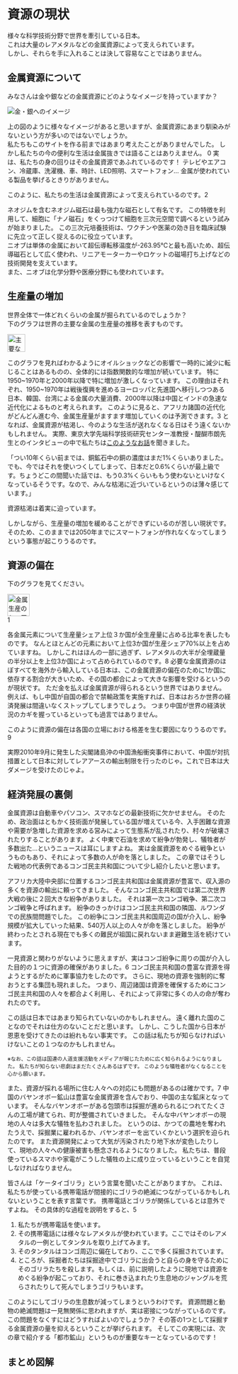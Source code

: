 [//SCML_TITLE]: # (資源の現状)

<div id="lang_jp">

# 資源の現状

<NoIndent>
様々な科学技術分野で世界を牽引している日本。<br>
これは大量の<Word>レアメタル</Word>などの<Word>金属資源</Word>によって支えられています。<br>
しかし、それらを手に入れることは決して容易なことではありません。
</NoIndent>

## 金属資源について

みなさんは金や銀などの金属資源にどのようなイメージを持っていますか？

<div class="image_container">
    <Image src="../svg/description/A8.svg" alt="金・銀へのイメージ"></Image>
</div>

上の図のように様々なイメージがあると思いますが、金属資源にあまり馴染みがないという方が多いのではないでしょうか。<br>
私たちもこのサイトを作る前まではあまり考えたことがありませんでした。
しかし私たちの今の便利な生活は金属抜きでは語ることはありえません。
<SummaryLink>0</SummaryLink>
<ForceText>実は、私たちの身の回りはその金属資源であふれているのです！</ForceText>
テレビやエアコン、冷蔵庫、洗濯機、車、時計、LED照明、スマートフォン...
金属が使われている製品を挙げるときりがありません。

このように、私たちの生活は金属資源によって支えられているのです。<SummaryLink>2</SummaryLink>

<Column title="金属資源は最新技術にも欠かせない ～ネオジムとニオブ～">
ネオジムを含むネオジム磁石は最も強力な磁石として有名です。
この特徴を利用して、細胞に「<Word>ナノ磁石</Word>」をくっつけて細胞を三次元空間で調べるという試みが始まりました。
この三次元培養技術は、ワクチンや医薬の効き目を臨床試験に先立って正しく捉えるのに役立っています。<br>
ニオブは単体の金属において<Word>超伝導転移温度</Word>が-263.95℃と最も高いため、<Word>超伝導磁石</Word>として広く使われ、リニアモーターカーやロケットの磁場打ち上げなどの技術開発を支えています。<br>
また、ニオブは化学分野や医療分野にも使われています。
</Column>

## 生産量の増加

世界全体で一体どれくらいの金属が掘られているのでしょうか？<br>
下のグラフは世界の主要な金属の生産量の推移を表すものです。

<div class="image_container">
    <Image src="../assets/book/book_p7.png" alt="主要な金属の生産量の推移" note="書籍『資源論』をスキャン" height="40vw"></Image>
</div>

このグラフを見ればわかるように<Word>オイルショック</Word>などの影響で一時的に減少に転じることはあるものの、<ForceText>全体的には指数関数的な増加が続いています。</ForceText>
特に1950\~1970年と2000年以降で特に増加が激しくなっています。
この理由はそれぞれ、1950\~1970年は戦後復興を進めるヨーロッパと先進国へ移行しつつある日本、韓国、台湾による金属の大量消費、2000年以降は中国とインドの急速な近代化によるものと考えられます。
このように見ると、アフリカ諸国の近代化がどんどん進む今、金属生産量がますます増加していくのは予測できます。<SummaryLink>3</SummaryLink>
となれば、金属資源が枯渇し、今のような生活が送れなくなる日はそう遠くないかもしれません。
実際、東京大学先端科学技術研究センター准教授・醍醐市朗先生とのインタビューの中で私たちは<a href="../activity/interview.html#q7">このようなお話</a>を聞きました。

<Quote>
「つい10年くらい前までは、銅鉱石中の銅の濃度はまだ1%くらいありました。でも、今ではそれを使いつくしてしまって、日本だと0.6%くらいが最上級です。ちょうどこの間聞いた話では、もう0.3%くらいももう使わないといけなくなっているそうです。なので、みんな枯渇に近づいているというのは薄々感じています。」
</Quote>

<p><ForceText>資源枯渇は着実に迫っています。</ForceText></p>

しかしながら、生産量の増加を緩めることができずにいるのが苦しい現状です。
そのため、このままでは2050年までにスマートフォンが作れなくなってしまうという事態が起こりうるのです。

## 資源の偏在

下のグラフを見てください。

<div class="image_container">
    <Image src="../assets/susdi/7d2a8a5d380f463388d1c8d4512bef57.jpg"
        alt="金属生産のシェア上位3か国が占める比率"
        note="<InlineImage>../assets/susdi/46e68cc8af75454ff9cc3fd767a83b0e-300x109.png</InlineImage>より引用"
        href="http://susdi.org/wp/data/post-61/"
        width="50vw"
    ></Image>
</div><SummaryLink>1</SummaryLink>

各金属元素について生産量シェア上位３か国が全生産量に占める比率を表したものです。
なんとほとんどの元素において上位3か国が生産シェア70%以上を占めていますね。
しかしこれはほんの一部に過ぎず、<Word>レアメタル</Word>の大半が全埋蔵量の半分以上を上位3か国によって占められているのです。<SummaryLink>8</SummaryLink>
必要な<Word>金属資源</Word>のほぼすべてを海外から輸入している日本は、この金属資源の偏在のために1か国に依存する割合が大きいため、その国の都合によって大きな影響を受けるというのが現状です。
ただ金を払えば金属資源が得られるという世界ではありません。
例えば、もし中国が自国の都合で禁輸政策を実施すれば、日本はおろか世界の経済発展は間違いなくストップしてしまうでしょう。
つまり中国が世界の経済状況のカギを握っているといっても過言ではありません。

このように資源の偏在は<ForceText>各国の立場における格差</ForceText>を生む要因になりうるのです。<SummaryLink>9</SummaryLink>

<AtomCharacter atom="Y">
実際2010年9月に発生した尖閣諸島沖の中国漁船衝突事件において、中国が対抗措置として日本に対して<Word>レアアース</Word>の輸出制限を行ったのじゃ。これで日本は大ダメージを受けたのじゃよ。
</AtomCharacter>

## 経済発展の裏側

<p>
<Word>金属資源</Word>は自動車やパソコン、スマホなどの最新技術に欠かせません。
そのため、政治面はともかく技術面が発展している国が増えている今、入手困難な資源や需要が急増した資源を求める営みによって生態系が乱されたり、村々が破壊されたりすることがあります。
よく中東で石油を求めて紛争が勃発し、犠牲者が多数出た...というニュースは耳にしますよね。
実は<ForceText>金属資源をめぐる戦争</ForceText>というものもあり、それによって多数の人が命を落としました。
この章ではそうした戦地の代表例であるコンゴ民主共和国について少し紹介したいと思います。
</p>

アフリカ大陸中央部に位置するコンゴ民主共和国は金属資源が豊富で、収入源の多くを資源の輸出に頼ってきました。
そんなコンゴ民主共和国では第二次世界大戦の後に２回大きな紛争がありました。
それは第一次コンゴ戦争、第二次コンゴ戦争と呼ばれます。
紛争のきっかけはコンゴ民主共和国の隣国、ルワンダでの民族間問題でした。
この紛争にコンゴ民主共和国周辺の国が介入し、紛争規模が拡大していった結果、540万人以上の人々が命を落としました。
紛争が終わったとされる現在でも多くの難民が祖国に戻れないまま避難生活を続けています。

一見資源と関わりがないように思えますが、実はコンゴ紛争に周りの国が介入した目的の１つに<ForceText>資源の確保</ForceText>がありました。<SummaryLink>6</SummaryLink>
コンゴ民主共和国の豊富な資源を得ようとするがために軍事協力をしたのです。
さらに、現地の資源を強制的に奪おうとする集団も現れました。
つまり、周辺諸国は<ForceText>資源を確保するためにコンゴ民主共和国の人々を都合よく利用し、それによって非常に多くの人の命が奪われた</ForceText>のです。

この話は日本ではあまり知られていないのかもしれません。
遠く離れた国のことなのでそれは仕方のないことだと思います。
しかし、こうした国から日本が恩恵を受けてきたのは紛れもない事実です。
この話は私たちが知らなければいけないことの１つなのかもしれません。

<NoIndent>
<small>※なお、この話は国連の人道支援活動をメディアが報じたために広く知られるようになりました。
私たちが知らない悲劇はまだたくさんあるはずです。
このような犠牲者がなくなることを心から願います。
</small>
</NoIndent>

また、資源が採れる場所に住む人々への対応にも問題があるのは確かです。<SummaryLink>7</SummaryLink>
中国のバヤンオボー鉱山は豊富な金属資源を含んでおり、中国の主な鉱床となっています。
そんなバヤンオボーがある包頭市は採掘が進められるにつれてたくさんの工場が建てられ、町が整備されていきました。
そんな中バヤンオボーの現地の人々は多大な犠牲を払わされました。
というのは、<ForceText>かつての農地を奪われたうえで、採掘業に雇われるか、バヤンオボーを出ていくかという選択を迫られた</ForceText>のです。
また資源開発によって大気が汚染されたり地下水が変色したりして、現地の人々への<ForceText>健康被害</ForceText>も懸念されるようになりました。
私たちは、普段使っているスマホや家電がこうした犠牲の上に成り立っているということを自覚しなければなりません。


<Column title="ケータイゴリラ">
皆さんは「ケータイゴリラ」という言葉を聞いたことがありますか。
これは、<ForceText>私たちが使っている携帯電話が間接的にゴリラの絶滅につながっているかもしれない</ForceText>ということを表す言葉です。
携帯電話とゴリラが関係しているとは意外ですよね。
その具体的な過程を説明をすると、<SummaryLink>5</SummaryLink>
<ol>
<li>私たちが携帯電話を使います。</li>
<li>その携帯電話には様々なレアメタルが使われています。ここではそのレアメタルの一例としてタンタルを取り上げてみます。</li>
<li>そのタンタルはコンゴ周辺に偏在しており、ここで多く採掘されています。</li>
<li>
ところが、採掘者たちは採掘途中でゴリラに出会うと自らの身を守るためにそのゴリラたちを殺します。もしくは、前に説明したように現地では資源をめぐる紛争が起こっており、それに巻き込まれたり生息地のジャングルを荒らされたりして死んでしまうゴリラもいます。
</li>
</ol>
このようにして<ForceText>ゴリラの生息数が減ってしまう</ForceText>というわけです。
資源問題と動物の絶滅問題は一見無関係に思われますが、実は密接につながっているのです。
この問題をなくすにはどうすればよいのでしょうか？
その答の1つとして<ForceText>採掘する金属資源の量を抑える</ForceText>ということが挙げられます。
そしてこの実現には、次の章で紹介する<ForceText>「都市鉱山」</ForceText>というものが重要なキーとなっているのです！
</Column>

## まとめ図解

<div class="image_container">
  <svg viewBox="0, 0, 1000, 750" style="width:80vw; height:60vw; margin: 5vh 0 5vh;">
    <use xlink:href="../svg/summary_illust/A.svg#main"></use>
  </svg>
</div>

こうして見ると、あらゆる事柄が何らかの関係で結びついていることがわかりますね。
今ある問題をどうすれば解決できるのか、今解決すべき問題から因果関係を辿って考えてみてください。

## 参考文献

- 『図解よくわかる「都市鉱山」開発』（原田幸明・醍醐市朗、日刊工業新聞社・2011年8月1日）
- 『資源論　メタル・石油埋蔵量の成長と枯渇』（西山孝、丸善出版・2016年4月12日）
- 『レア RARE 希少金属の知っておきたい16話』（キース ベロニース　著・渡辺正　翻訳、化学同人・2016年3月10日）
- [現代アフリカにおける資源収奪と紛争解決 ―紛争資源を対象とするターゲット制裁は紛争解決をもたらすか―](http://www.pp.u-tokyo.ac.jp/graspp-old/courses/2010/documents/graspp2010-5150010-4.pdf)
- [HUFFPOST「死者540万人以上－日本のメディアは報じない、コンゴ紛争とハイテク産業の繋がり」](https://www.huffingtonpost.jp/kanta-hara/540_media_b_10214318.html)
- [ケータイゴリラ「ケータイゴリラ ゴリラを守れ！携帯電話回収キャンペーン」](http://jsmcwm.or.jp/edit/kurashi/05/080hani.pdf)
- [別表 専門分野等一覧表](https://www.jsps.go.jp/j-jisedai/data/05bunyahyo.pdf)

<PNBar prev="../" next="../urban-mining/" prev_text="Home" next_text="都市鉱山の意義" prev_text="ホーム"></PNBar>
<FloatingMenu>
h1 資源の現状
h2 金属資源について
h2 生産量の増加
h2 資源の偏在
h2 経済発展の裏側
h2 まとめ図解
h2 参考文献
</FloatingMenu>

</div>
<div id="lang_en">

# Present Situation

<NoIndent>
Japan is a world leader in various fields of science and technology.<br>
This is due to a large amount of <Word>minor metal</Word> and other <Word>metal resources</Word>. <br>
However, it is not an easy task to obtain them.
</NoIndent>

## About Metal Resources

What kind of idea do you have about metal resources such as gold and silver?

<div class="image_container">
    <Image src="../svg/description/A8.svg" alt="金・銀へのイメージ"></Image>
</div>

We think that there are various ideas about them, but that many people are not very familiar with them.
Actually, we had not thought about them seriously before we began to create this site.
In fact, our lives today would be more inconvenient without metal.
<SummaryLink>0_en</SummaryLink>
<ForceText>We are surrounded by metal resources!</ForceText>
Televisions, air conditioners, refrigerators, washing machines, cars, watches, LED lights, smartphones ….
There is no end to the number of products in which metals are used.

Our lives are supported by metal resources!<SummaryLink>2_en</SummaryLink>

<Column title="Indispensable metal resources for cutting edge technology — neodymium & niobium">
Neodymium magnet is famous as the strongest magnet.
An attempt to put the <Word>nano magnet</Word> on a cell and research it in 3D has started.
This technology, which is called three‐dimensional growth, will be useful to investigate how well vaccines and medicine work before trying them on human bodies.<br>
Niobium has the highest <Word>superconducting transition temperature</Word> (-263.95℃, -443.11℉), so it is used to <Word>superconducting magnet</Word> and supports such technology as linear motor cars and magnet field launch of rockets.<br>
It also plays an important role in the field of chemistry and medicine.
</Column>

## Increase in Production

How much metal is mined all over the world every year?<br>
Take a look at the graph below.

<div class="image_container">
    <Image src="../assets/book/book_p7.png" alt="Changes in production volume" note="Book &#147;資源論&#148;" height="40vw"></Image>
</div>

It shows the change in the production of major metal in the world.
Although the amount is down temporarily due to the <Word>oil crisis</Word>, <ForceText>it has been increasing overall.</ForceText>
It increased rapidly especially from 1950 to 1970 and after 2000.
This is respectively because European countries restored after World War Ⅱ and Japan, Korea and Taiwan were trying to advance into developed countries and because China and India have advanced remarkably.
In summary, African countries are developing so rapidly that it is estimated that the production of metal will increase more and more rapidly.<SummaryLink>3_en</SummaryLink>
It will not be long before you run out of metal resources and you cannot live a life as you know it now.
In fact, Ichiro Daigo, an associate professor at Research Center for Advanced Science and Technology, The University of Tokyo, [told us](../activity/interview.html#q7) in our interview:

<Quote>
&#147;Ten years ago, the content of copper in ore was still 1 percent, but today we have run out of such ore and in Japan 0.6 percent is the highest quality. Recently, I&#146;ve heard that people have no choice but to use 0.3 percent ore.  So, everyone is vaguely aware that we will definitely run out of metal resources in the near future.&#148;
</Quote>

<p><ForceText>The day is approaching us when you run out of metal resources.</ForceText></p>

However, you still have not been able to stop the increase.  That is why you may not be able to produce new smartphones by 2050.

## Uneven Distribution

Take a look at the graph below.

<div class="image_container">
    <Image src="../assets/susdi/7d2a8a5d380f463388d1c8d4512bef57.jpg"
        alt="Uneven distributed metals"
        note="<InlineImage>../assets/susdi/46e68cc8af75454ff9cc3fd767a83b0e-300x109.png</InlineImage>"
        href="http://susdi.org/wp/data/post-61/"
        height="40vw"
    ></Image>
</div><SummaryLink>1_en</SummaryLink>

It shows how much the top three countries occupy reserves of each metal resource.
Surprisingly, they account for more than 70% of the production of most metals.
However, this is just part of all metals and most <Word>minor metals</Word> are also occupied by the top three countries.<SummaryLink>3_en</SummaryLink>
Japan imports most of all the <Word>metals</Word> you need, so it is influenced greatly by the exporters.
They are not always available even if you pay for them.
For example, if China stops exporting their resources due to their policy, the world can no longer develop (of course Japan, either).
In other words, it is no exaggeration to say that global economy depends on China.

In this way, uneven distribution results in <ForceText>differences in power in the world</ForceText>.<SummaryLink>9_en</SummaryLink>

<AtomCharacter atom="Y">
In fact, in September, 2010, exporting <Word>rare earth</Word> to Japan was limited as a countermeasure against 2010 Senkaku boat collision incident.  Japan was damaged heavily by this.
</AtomCharacter>

## Fights over Metal Resources

<p>
<Word>Metal resources</Word> are indispensable for cutting-edge technology such as cars, personal computers and smartphones.
For that reason, while more and more countries are developing in technological fields now, the ecosystem has been damaged and some villages have been destroyed to get resources that are hard to get and whose demands grew rapidly.
You often hear the news that in the Middle East, fights over oil broke out and many people fell victim to the war.
In fact, there were <ForceText>wars over metal resources</ForceText>, and many people lost their lives in them.
Here, we would like to talk about Democratic Republic of Congo, which is famous as one of such battlefields.
</p>

It is located at the center of the African Continent and rich in metal resources, so its revenue source depends on exporting such sources.
Two major wars occurred there in 1996-1997 and 1998-2003.
They are the First Congo War and Second Congo War.
They were triggered by the ethnic conflict in Rwanda, which is next to Congo.
Many countries around Congo participated in the dispute and the scale got large.
As a result, more than 5.4 million people were killed.
Although the war is over, many refugees still have not returned to their home.
At a glance, this does not have something to do with resources, but actually one reason a lot of countries join it is to <ForceText>get resources</ForceText>.<SummaryLink>6_en</SummaryLink>
They cooperated militarily in order to obtain rich resources in Congo.
In addition, some groups tried to take away such resources by force.
In short, they <ForceText>exploited and abused people in Congo to get resources there and finally many people lost their lives</ForceText>.

This story may not be known in Japan.
It cannot be helped because the scene is too far from Japan.
However, it is certain that you have benefitted from countries such as Congo.
This is a story people in Japan must learn.

<NoIndent>
<small>*This story came to be widely known because Humanitarian assistance activities by United Nations were reported in the media.
There must be tragedies you do not know in the world.
We sincerely hope there will be no victims like this.
</small>
</NoIndent>

It is also true that residents who live in places which are rich in resources are suffering.<SummaryLink>7_en</SummaryLink>
Bayan obo, where they can mine a lot of metal resources, is a major deposit in China.
The more metal was mined, the more factories were founded and Baotou, which has Bayan obo, developed.
In the process, the local people were forced to make a great sacrifice.
They were <ForceText>robbed of their farmland and had to choose whether they work at Bayan obo or leave it</ForceText>.
What was worse, the atmosphere and water was terribly polluted and <ForceText>the health of the residents</ForceText> also came to be worried about.
You must realize that you can have your smartphones and home appliances thanks to such sacrifices.


<Column title="Gorillas killed by phone">
You may be surprised to hear that our smartphones kill gorillas, but this is true. Actually, <ForceText>producing phones indirectly leads them to extinction</ForceText>. The concrete process is as follows:<SummaryLink>5_en</SummaryLink>
<ol>
<li>You use smartphones.</li>
<li>They have different minor metals. We take up tantalum as an example here.</li>
<li>The area around Congo has more tantalum underground than the other areas and it is mined actively.</li>
<li>
However, when the miners encounter gorillas, they will shoot them in order to guard themselves. Otherwise, gorillas are involved in disputes we mentioned above or their home jangles are destroyed, and die.
</li>
</ol>
In this way, <ForceText>the number of gorillas decreases</ForceText>.
Although resource issues have nothing to do with animal extinction at a glance, actually it is strongly related.
What can we do for this problem?
One answer to this question is <ForceText>to decrease the amount of metal resources you mine</ForceText> and in order to realize this, "<ForceText>urban mining</ForceText>", which we introduce in the next page, is a very, very, very important keyword!
</Column>

## Summary Chart

<div class="image_container">
  <svg viewBox="0, 0, 1000, 750" style="width:80vw; height:60vw; margin: 5vh 0 5vh;">
    <use xlink:href="../svg/summary_illust/A.svg#main"></use>
  </svg>
</div>

You can see everything is connected in some way.
Let’s think about how we can solve the problems we are facing by tracing back to the root cause.

## References

- 『図解よくわかる「都市鉱山」開発』（原田幸明・醍醐市朗、日刊工業新聞社・2011年8月1日）
- 『資源論　メタル・石油埋蔵量の成長と枯渇』（西山孝、丸善出版・2016年4月12日）
- 『レア RARE 希少金属の知っておきたい16話』（キース ベロニース　著・渡辺正　翻訳、化学同人・2016年3月10日）
- [現代アフリカにおける資源収奪と紛争解決 ―紛争資源を対象とするターゲット制裁は紛争解決をもたらすか―](http://www.pp.u-tokyo.ac.jp/graspp-old/courses/2010/documents/graspp2010-5150010-4.pdf)
- [HUFFPOST「死者540万人以上－日本のメディアは報じない、コンゴ紛争とハイテク産業の繋がり」](https://www.huffingtonpost.jp/kanta-hara/540_media_b_10214318.html)
- [ケータイゴリラ「ケータイゴリラ ゴリラを守れ！携帯電話回収キャンペーン」](http://jsmcwm.or.jp/edit/kurashi/05/080hani.pdf)
- [別表 専門分野等一覧表](https://www.jsps.go.jp/j-jisedai/data/05bunyahyo.pdf)

<PNBar prev="../" next="../urban-mining/" prev_text="Home" next_text="Significance of Urban Mining" prev_text="Home"></PNBar>
<FloatingMenu>
h1 Present Situation
h2 About Metal Resources
h2 Increase in Production
h2 Uneven Distribution
h2 Fights over Metal Resources
h2 Summary Chart
h2 References
</FloatingMenu>

</div>